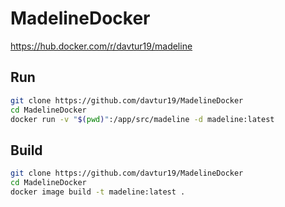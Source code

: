 # MadelineDocker

https://hub.docker.com/r/davtur19/madeline

## Run
```bash
git clone https://github.com/davtur19/MadelineDocker
cd MadelineDocker
docker run -v "$(pwd)":/app/src/madeline -d madeline:latest
```

## Build
```bash
git clone https://github.com/davtur19/MadelineDocker
cd MadelineDocker
docker image build -t madeline:latest .
```
